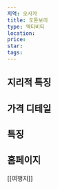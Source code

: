 ```yaml
---
지역: 오사카
title: 도톤보리
type: 엑티비티
location: 
price: 
star: 
tags:
---
```

## 지리적 특징


## 가격 디테일


## 특징 


## 홈페이지




[[여행지]]